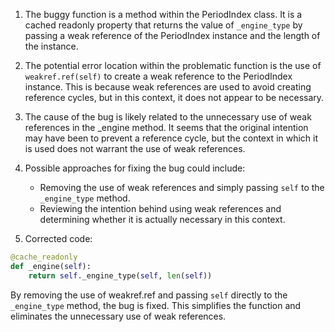 1. The buggy function is a method within the PeriodIndex class. It is a cached readonly property that returns the value of `_engine_type` by passing a weak reference of the PeriodIndex instance and the length of the instance.

2. The potential error location within the problematic function is the use of `weakref.ref(self)` to create a weak reference to the PeriodIndex instance. This is because weak references are used to avoid creating reference cycles, but in this context, it does not appear to be necessary.

3. The cause of the bug is likely related to the unnecessary use of weak references in the _engine method. It seems that the original intention may have been to prevent a reference cycle, but the context in which it is used does not warrant the use of weak references.

4. Possible approaches for fixing the bug could include:
   - Removing the use of weak references and simply passing `self` to the `_engine_type` method.
   - Reviewing the intention behind using weak references and determining whether it is actually necessary in this context.

5. Corrected code:

```python
@cache_readonly
def _engine(self):
    return self._engine_type(self, len(self))
```

By removing the use of weakref.ref and passing `self` directly to the `_engine_type` method, the bug is fixed. This simplifies the function and eliminates the unnecessary use of weak references.